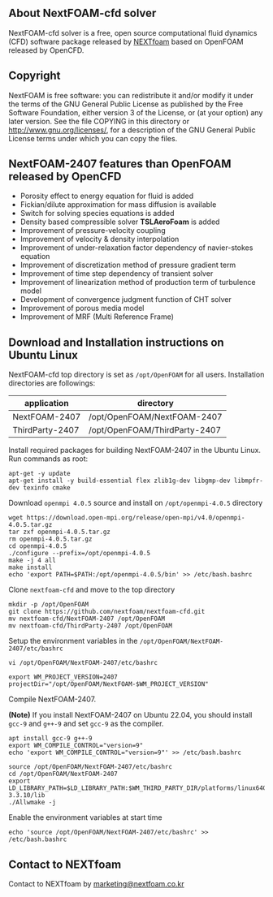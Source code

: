 ## About NextFOAM-cfd solver
NextFOAM-cfd solver is a free, open source computational fluid dynamics (CFD) software package released by [NEXTfoam](https://nextfoam.co.kr/foam-Introen.php) based on OpenFOAM released by OpenCFD.

## Copyright
NextFOAM is free software: you can redistribute it and/or modify it under the terms of the GNU General Public License as published by the Free Software Foundation, either version 3 of the License, or (at your option) any later version. See the file COPYING in this directory or http://www.gnu.org/licenses/, for a description of the GNU General Public License terms under which you can copy the files.

## NextFOAM-2407 features than OpenFOAM released by OpenCFD
- Porosity effect to energy equation for fluid is added
- Fickian/dilute approximation for mass diffusion is available
- Switch for solving species equations is added
- Density based compressible solver **TSLAeroFoam** is added
- Improvement of pressure-velocity coupling
- Improvement of velocity & density interpolation
- Improvement of under-relaxation factor dependency of navier-stokes equation
- Improvement of discretization method of pressure gradient term
- Improvement of time step dependency of transient solver
- Improvement of linearization method of production term of turbulence model
- Development of convergence judgment function of CHT solver
- Improvement of porous media model
- Improvement of MRF (Multi Reference Frame)

## Download and Installation instructions on Ubuntu Linux

NextFOAM-cfd top directory is set as `/opt/OpenFOAM` for all users. Installation directories are followings:

| application | directory |
| --- | --- |
| NextFOAM-2407 | /opt/OpenFOAM/NextFOAM-2407 |
| ThirdParty-2407 | /opt/OpenFOAM/ThirdParty-2407 |

Install required packages for building NextFOAM-2407 in the Ubuntu Linux. Run commands as root:

```
apt-get -y update
apt-get install -y build-essential flex zlib1g-dev libgmp-dev libmpfr-dev texinfo cmake
```

Download `openmpi 4.0.5` source and install on `/opt/openmpi-4.0.5` directory
```
wget https://download.open-mpi.org/release/open-mpi/v4.0/openmpi-4.0.5.tar.gz
tar zxf openmpi-4.0.5.tar.gz
rm openmpi-4.0.5.tar.gz
cd openmpi-4.0.5
./configure --prefix=/opt/openmpi-4.0.5
make -j 4 all
make install
echo 'export PATH=$PATH:/opt/openmpi-4.0.5/bin' >> /etc/bash.bashrc
```
Clone `nextfoam-cfd` and move to the top directory

```
mkdir -p /opt/OpenFOAM
git clone https://github.com/nextfoam/nextfoam-cfd.git
mv nextfoam-cfd/NextFOAM-2407 /opt/OpenFOAM
mv nextfoam-cfd/ThirdParty-2407 /opt/OpenFOAM
```

Setup the environment variables in the `/opt/OpenFOAM/NextFOAM-2407/etc/bashrc`
```
vi /opt/OpenFOAM/NextFOAM-2407/etc/bashrc

export WM_PROJECT_VERSION=2407
projectDir="/opt/OpenFOAM/NextFOAM-$WM_PROJECT_VERSION"
```

Compile NextFOAM-2407.

**(Note)** If you install NextFOAM-2407 on Ubuntu 22.04, you should install `gcc-9` and `g++-9` and set `gcc-9` as the compiler. 

```
apt install gcc-9 g++-9
export WM_COMPILE_CONTROL="version=9"
echo 'export WM_COMPILE_CONTROL="version=9"' >> /etc/bash.bashrc
```

```
source /opt/OpenFOAM/NextFOAM-2407/etc/bashrc
cd /opt/OpenFOAM/NextFOAM-2407
export LD_LIBRARY_PATH=$LD_LIBRARY_PATH:$WM_THIRD_PARTY_DIR/platforms/linux64Gcc/fftw-3.3.10/lib
./Allwmake -j
```

Enable the environment variables at start time
```
echo 'source /opt/OpenFOAM/NextFOAM-2407/etc/bashrc' >> /etc/bash.bashrc
```

## Contact to NEXTfoam
Contact to NEXTfoam by marketing@nextfoam.co.kr
